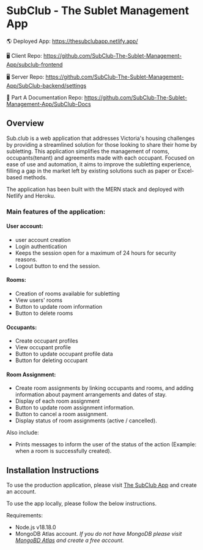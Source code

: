 # SubClub - The Sublet Management App

🌎 Deployed App: https://thesubclubapp.netlify.app/

🖥 Client Repo: https://github.com/SubClub-The-Sublet-Management-App/subclub-frontend

🖥 Server Repo: https://github.com/SubClub-The-Sublet-Management-App/SubClub-backend/settings

📖 Part A Documentation Repo: https://github.com/SubClub-The-Sublet-Management-App/SubClub-Docs

## Overview

Sub.club is a web application that addresses Victoria's housing challenges by providing a streamlined solution for those looking to share their home by subletting. This application simplifies the management of rooms, occupants(tenant) and agreements made with each occupant. Focused on ease of use and automation, it aims to improve the subletting experience, filling a gap in the market left by existing solutions such as paper or Excel-based methods.

The application has been built with the MERN stack and deployed with Netlify and Heroku.

### Main features of the application:

#### User account:

- user account creation
- Login authentication
- Keeps the session open for a maximum of 24 hours for security reasons.
- Logout button to end the session.

#### Rooms:

- Creation of rooms available for subletting
- View users' rooms
- Button to update room information
- Button to delete rooms

#### Occupants:

- Create occupant profiles
- View occupant profile
- Button to update occupant profile data
- Button for deleting occupant

#### Room Assignment:

- Create room assignments by linking occupants and rooms, and adding information about payment arrangements and dates of stay.
- Display of each room assignment
- Button to update room assignment information.
- Button to cancel a room assignment.
- Display status of room assignments (active / cancelled).

Also include:

- Prints messages to inform the user of the status of the action (Example: when a room is successfully created).

## Installation Instructions

To use the production application, please visit [The SubClub App](https://thesubclubapp.netlify.app/) and create an account.

To use the app locally, please follow the below instructions.

Requirements:

- Node.js v18.18.0
- MongoDB Atlas account. _If you do not have MongoDB please visit [MongoBD Atlas](https://www.mongodb.com/docs/atlas/) and create a free account._
